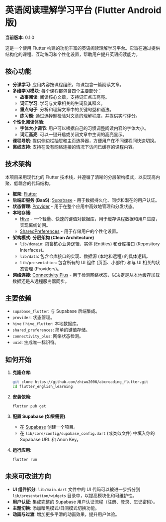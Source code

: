 # 英语阅读理解学习平台 (Flutter Android 版)

**当前版本**: 0.1.0

这是一个使用 Flutter 构建的功能丰富的英语阅读理解学习平台。它旨在通过提供结构化的课程、互动练习和个性化设置，帮助用户提升英语阅读能力。

## 核心功能

- **分课学习**: 应用内容按课程组织，每课包含一篇阅读文章。
- **多维学习模块**: 每个课程都包含四个主要部分：
  - **故事阅读**: 阅读核心文章，支持词汇点击高亮。
  - **词汇学习**: 学习与文章相关的生词及其释义。
  - **重点句子**: 分析和理解文章中的关键句型和语法。
  - **练习题**: 通过选择题检验对文章的理解程度，并提供实时评分。
- **个性化阅读体验**:
  - **字体大小调节**: 用户可以根据自己的习惯调整阅读内容的字体大小。
  - **词汇高亮**: 可以一键开启或关闭文章中生词的高亮显示。
- **课程导航**: 提供侧边栏抽屉和主页选择器，方便用户在不同课程间快速切换。
- **离线支持**: 支持在没有网络连接的情况下访问已缓存的课程内容。

## 技术架构

本项目采用现代化的 Flutter 技术栈，并遵循了清晰的分层架构模式，以实现高内聚、低耦合的代码结构。

*   **框架**: [Flutter](https://flutter.dev/)
*   **后端即服务 (BaaS)**: [Supabase](https://supabase.io/) - 用于数据持久化、同步和潜在的用户认证。
*   **状态管理**: [Provider](https://pub.dev/packages/provider) - 用于在整个应用中高效地管理和分发状态。
*   **本地存储**:
    *   [Hive](https://pub.dev/packages/hive) - 一个轻量、快速的键值对数据库，用于缓存课程数据和用户进度，实现离线访问。
    *   [SharedPreferences](https://pub.dev/packages/shared_preferences) - 用于存储用户的个性化设置。
*   **架构模式**: **分层架构 (Clean Architecture)**
    *   `lib/domain`: 包含核心业务逻辑、实体 (Entities) 和仓库接口 (Repository Interfaces)。
    *   `lib/data`: 包含仓库接口的实现、数据源 (本地和远程) 的具体逻辑。
    *   `lib/presentation`: 包含所有的 UI 组件 (页面、小部件) 和与 UI 相关的状态管理 (Providers)。
*   **网络连接**: [Connectivity Plus](https://pub.dev/packages/connectivity_plus) - 用于检测网络状态，以决定是从本地缓存加载数据还是从远程服务器同步。

## 主要依赖

- `supabase_flutter`: 与 Supabase 后端集成。
- `provider`: 状态管理。
- `hive` / `hive_flutter`: 本地数据库。
- `shared_preferences`: 简单的键值存储。
- `connectivity_plus`: 网络状态检测。
- `uuid`: 生成唯一标识符。

## 如何开始

1.  **克隆仓库**:
    ```bash
    git clone https://github.com/zhiwu2006/abcreading_flutter.git
    cd flutter_english_learning
    ```

2.  **安装依赖**:
    ```bash
    flutter pub get
    ```

3.  **配置 Supabase (如果需要)**:
    *   在 [Supabase](https://supabase.io/) 创建一个项目。
    *   在 `lib/core/config/supabase_config.dart` (或类似文件) 中填入你的 Supabase URL 和 Anon Key。

4.  **运行应用**:
    ```bash
    flutter run
    ```

## 未来可改进方向

*   **UI 组件拆分**: `lib/main.dart` 文件中的 UI 代码可以被进一步拆分到 `lib/presentation/widgets` 目录中，以提高模块化和可维护性。
*   **用户认证**: 集成完整的 Supabase 用户认证流程（注册、登录、忘记密码）。
*   **主题切换**: 添加暗黑模式/日间模式切换功能。
*   **动画与过渡**: 增加更多平滑的动画效果，提升用户体验。